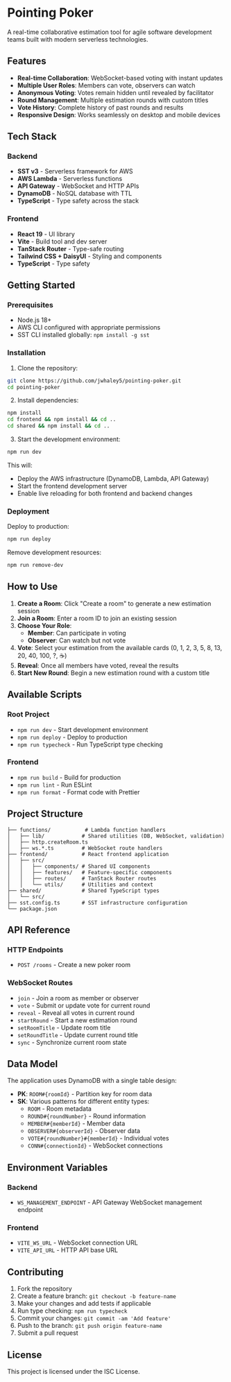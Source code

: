 # Pointing Poker

A real-time collaborative estimation tool for agile software development teams built with modern serverless technologies.

## Features

- **Real-time Collaboration**: WebSocket-based voting with instant updates
- **Multiple User Roles**: Members can vote, observers can watch
- **Anonymous Voting**: Votes remain hidden until revealed by facilitator
- **Round Management**: Multiple estimation rounds with custom titles
- **Vote History**: Complete history of past rounds and results
- **Responsive Design**: Works seamlessly on desktop and mobile devices

## Tech Stack

### Backend
- **SST v3** - Serverless framework for AWS
- **AWS Lambda** - Serverless functions
- **API Gateway** - WebSocket and HTTP APIs
- **DynamoDB** - NoSQL database with TTL
- **TypeScript** - Type safety across the stack

### Frontend
- **React 19** - UI library
- **Vite** - Build tool and dev server
- **TanStack Router** - Type-safe routing
- **Tailwind CSS + DaisyUI** - Styling and components
- **TypeScript** - Type safety

## Getting Started

### Prerequisites
- Node.js 18+
- AWS CLI configured with appropriate permissions
- SST CLI installed globally: `npm install -g sst`

### Installation

1. Clone the repository:
```bash
git clone https://github.com/jwhaley5/pointing-poker.git
cd pointing-poker
```

2. Install dependencies:
```bash
npm install
cd frontend && npm install && cd ..
cd shared && npm install && cd ..
```

3. Start the development environment:
```bash
npm run dev
```

This will:
- Deploy the AWS infrastructure (DynamoDB, Lambda, API Gateway)
- Start the frontend development server
- Enable live reloading for both frontend and backend changes

### Deployment

Deploy to production:
```bash
npm run deploy
```

Remove development resources:
```bash
npm run remove-dev
```

## How to Use

1. **Create a Room**: Click "Create a room" to generate a new estimation session
2. **Join a Room**: Enter a room ID to join an existing session
3. **Choose Your Role**: 
   - **Member**: Can participate in voting
   - **Observer**: Can watch but not vote
4. **Vote**: Select your estimation from the available cards (0, 1, 2, 3, 5, 8, 13, 20, 40, 100, ?, ☕)
5. **Reveal**: Once all members have voted, reveal the results
6. **Start New Round**: Begin a new estimation round with a custom title

## Available Scripts

### Root Project
- `npm run dev` - Start development environment
- `npm run deploy` - Deploy to production
- `npm run typecheck` - Run TypeScript type checking

### Frontend
- `npm run build` - Build for production
- `npm run lint` - Run ESLint
- `npm run format` - Format code with Prettier

## Project Structure

```
├── functions/           # Lambda function handlers
│   ├── lib/            # Shared utilities (DB, WebSocket, validation)
│   ├── http.createRoom.ts
│   ├── ws.*.ts         # WebSocket route handlers
├── frontend/           # React frontend application
│   ├── src/
│   │   ├── components/ # Shared UI components
│   │   ├── features/   # Feature-specific components
│   │   ├── routes/     # TanStack Router routes
│   │   └── utils/      # Utilities and context
├── shared/             # Shared TypeScript types
│   └── src/
├── sst.config.ts       # SST infrastructure configuration
└── package.json
```

## API Reference

### HTTP Endpoints
- `POST /rooms` - Create a new poker room

### WebSocket Routes
- `join` - Join a room as member or observer
- `vote` - Submit or update vote for current round
- `reveal` - Reveal all votes in current round
- `startRound` - Start a new estimation round
- `setRoomTitle` - Update room title
- `setRoundTitle` - Update current round title
- `sync` - Synchronize current room state

## Data Model

The application uses DynamoDB with a single table design:

- **PK**: `ROOM#{roomId}` - Partition key for room data
- **SK**: Various patterns for different entity types:
  - `ROOM` - Room metadata
  - `ROUND#{roundNumber}` - Round information
  - `MEMBER#{memberId}` - Member data
  - `OBSERVER#{observerId}` - Observer data
  - `VOTE#{roundNumber}#{memberId}` - Individual votes
  - `CONN#{connectionId}` - WebSocket connections

## Environment Variables

### Backend
- `WS_MANAGEMENT_ENDPOINT` - API Gateway WebSocket management endpoint

### Frontend
- `VITE_WS_URL` - WebSocket connection URL
- `VITE_API_URL` - HTTP API base URL

## Contributing

1. Fork the repository
2. Create a feature branch: `git checkout -b feature-name`
3. Make your changes and add tests if applicable
4. Run type checking: `npm run typecheck`
5. Commit your changes: `git commit -am 'Add feature'`
6. Push to the branch: `git push origin feature-name`
7. Submit a pull request

## License

This project is licensed under the ISC License.
